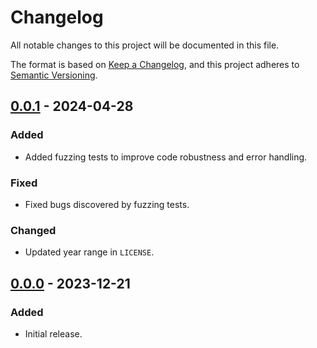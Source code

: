# Changelog

All notable changes to this project will be documented in this file.

The format is based on [Keep a Changelog](https://keepachangelog.com/en/1.0.0/),
and this project adheres to [Semantic Versioning](https://semver.org/spec/v2.0.0.html).

## [0.0.1] - 2024-04-28

### Added

- Added fuzzing tests to improve code robustness and error handling.

### Fixed

- Fixed bugs discovered by fuzzing tests.

### Changed

- Updated year range in `LICENSE`.

## [0.0.0] - 2023-12-21

### Added

- Initial release.

[0.0.1]: https://github.com/chksum-rs/hash-sha2-384/compare/v0.0.0...v0.0.1
[0.0.0]: https://github.com/chksum-rs/hash-sha2-384/releases/tag/v0.0.0
